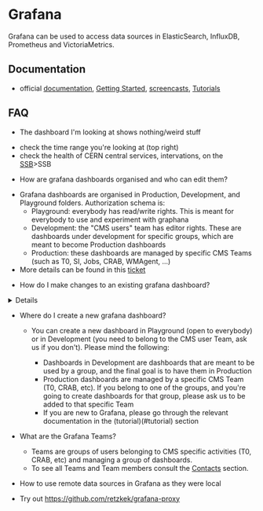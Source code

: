 # Grafana

Grafana can be used to access data sources in ElasticSearch, InfluxDB, Prometheus and VictoriaMetrics.

## Documentation

* official [documentation](http://docs.grafana.org/), [Getting Started](http://docs.grafana.org/guides/getting_started/), [screencasts](http://docs.grafana.org/tutorials/screencasts/), [Tutorials](https://grafana.com/tutorials/)

## FAQ

* The dashboard I'm looking at shows nothing/weird stuff
 - check the time range you're looking at (top right) 
 - check the health of CERN central services, intervations, on the [SSB](https://cern.service-now.com/service-portal/ssb.do?area=IT)>SSB
* How are grafana dashboards organised and who can edit them?
 - Grafana dashboards are organised in Production, Development, and Playground folders. Authorization schema is:
   - Playground: everybody has read/write rights. This is meant for everybody to use and experiment with graphana 
   - Development: the "CMS users" team has editor rights. These are dashboards under development for specific groups, which are meant to become Production dashboards 
   - Production: these dashboards are managed by specific CMS Teams (such as T0, SI, Jobs, CRAB, WMAgent, ...)
 - More details can be found in this [ticket](https://its.cern.ch/jira/browse/CMSMONIT-51)
 * How do I make changes to an existing grafana dashboard?
<details>
<ul>If it is not your dashboard, or it is a Production dashboard, please follow these steps:
<li> duplicate the existing dashboard either in Playground or in Development (if you belong to the CMS user team) </li>
<li> apply changes to the copied dashboard</li>
<li> go through validation</li>
<li>once everything is fine, you can either ask us to move it to Production, if it is going to be a new dashboard, or get in touch with the team owning the original dashboard (T0, CRAB, etc) to apply the changes to the original production dashboard</li>
<li>Please note that in the case of an already existing production dashboard, the changes need to be applied on that dashboard, and you cannot copy your own modified version back, to avoid link changes</li>
</ul>
</details>
</p><p></p></li>

* Where do I create a new grafana dashboard?
  - You can create a new dashboard in Playground (open to everybody) or in Development (you need to belong to the CMS user Team, ask us if you don't).
   Please mind the following:</li>
    - Dashboards in Development are dashboards that are meant to be used by a group, and the final goal is to have them in Production</li>
    - Production dashboards are managed by a specific CMS Team (T0, CRAB, etc). If you belong to one of the groups, and you're going to create dashboards for that group, please ask us to be added to that specific Team</li>
    - If you are new to Grafana, please go through the relevant documentation in the (tutorial)(#tutorial) section

* What are the Grafana Teams?
  - Teams are groups of users belonging to CMS specific activities (T0, CRAB, etc) and managing a group of dashboards. 
  - To see all Teams and Team members consult the [Contacts](https://monit-grafana.cern.ch/d/cU_crlhik/cms-monitoring-contacts?panelId=8&orgId=11) section.

* How to use remote data sources in Grafana as they were local
 - Try out https://github.com/retzkek/grafana-proxy
